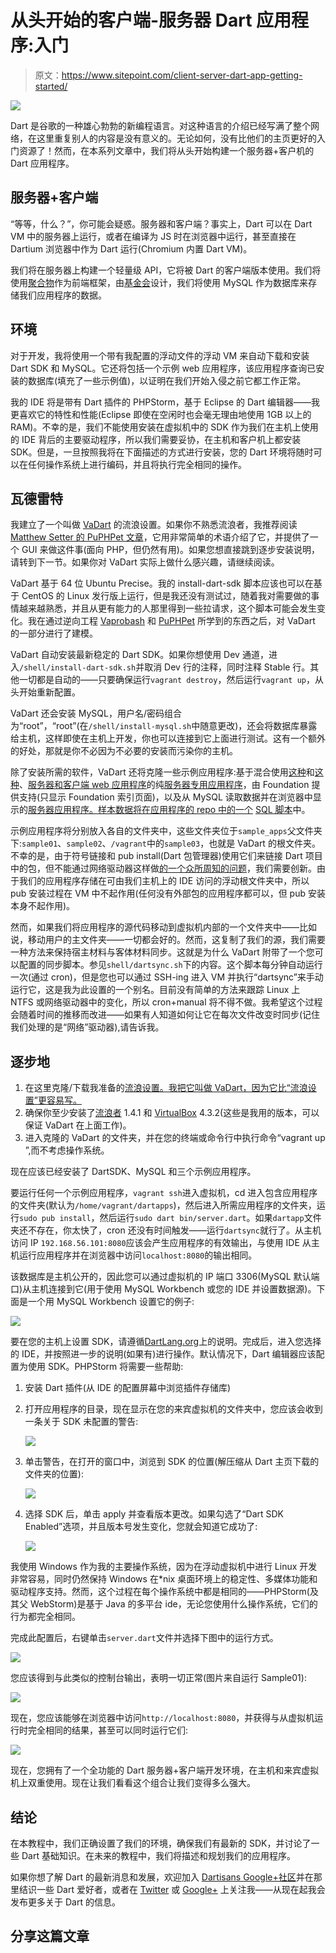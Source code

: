 # 从头开始的客户端-服务器 Dart 应用程序:入门

> 原文：<https://www.sitepoint.com/client-server-dart-app-getting-started/>

![](img/4a07dd0727430ae454abe8acfb5a7828.png)

Dart 是谷歌的一种雄心勃勃的新编程语言。对这种语言的介绍已经写满了整个网络，在这里重复别人的内容是没有意义的。无论如何，没有比他们的主页更好的入门资源了！然而，在本系列文章中，我们将从头开始构建一个服务器+客户机的 Dart 应用程序。

## 服务器+客户端

“等等，什么？”，你可能会疑惑。服务器和客户端？事实上，Dart 可以在 Dart VM 中的服务器上运行，或者在编译为 JS 时在浏览器中运行，甚至直接在 Dartium 浏览器中作为 Dart 运行(Chromium 内置 Dart VM)。

我们将在服务器上构建一个轻量级 API，它将被 Dart 的客户端版本使用。我们将使用[聚合物](https://www.dartlang.org/polymer-dart/)作为前端框架，由[基金会](http://foundation.zurb.com/)设计，我们将使用 MySQL 作为数据库来存储我们应用程序的数据。

## 环境

对于开发，我将使用一个带有我配置的浮动文件的浮动 VM 来自动下载和安装 Dart SDK 和 MySQL。它还将包括一个示例 web 应用程序，该应用程序查询已安装的数据库(填充了一些示例值)，以证明在我们开始入侵之前它都工作正常。

我的 IDE 将是带有 Dart 插件的 PHPStorm，基于 Eclipse 的 Dart 编辑器——我更喜欢它的特性和性能(Eclipse 即使在空闲时也会毫无理由地使用 1GB 以上的 RAM)。不幸的是，我们不能使用安装在虚拟机中的 SDK 作为我们在主机上使用的 IDE 背后的主要驱动程序，所以我们需要妥协，在主机和客户机上都安装 SDK。但是，一旦按照我将在下面描述的方式进行安装，您的 Dart 环境将随时可以在任何操作系统上进行编码，并且将执行完全相同的操作。

## 瓦德雷特

我建立了一个叫做 [VaDart](http://github.com/Swader/VaDart) 的流浪设置。如果你不熟悉流浪者，我推荐阅读 [Matthew Setter 的 PuPHPet 文章](https://www.sitepoint.com/build-virtual-machines-easily-puphpet/)，它用非常简单的术语介绍了它，并提供了一个 GUI 来做这件事(面向 PHP，但仍然有用)。如果您想直接跳到逐步安装说明，请转到下一节。如果你对 VaDart 实际上做什么感兴趣，请继续阅读。

VaDart 基于 64 位 Ubuntu Precise。我的 install-dart-sdk 脚本应该也可以在基于 CentOS 的 Linux 发行版上运行，但是我还没有测试过，随着我对需要做的事情越来越熟悉，并且从更有能力的人那里得到一些拉请求，这个脚本可能会发生变化。我在通过逆向工程 [Vaprobash](https://github.com/fideloper/Vaprobash) 和 [PuPHPet](http://puphpet.com) 所学到的东西之后，对 VaDart 的一部分进行了建模。

VaDart 自动安装最新稳定的 Dart SDK。如果你想使用 Dev 通道，进入`/shell/install-dart-sdk.sh`并取消 Dev 行的注释，同时注释 Stable 行。其他一切都是自动的——只要确保运行`vagrant destroy`，然后运行`vagrant up`，从头开始重新配置。

VaDart 还会安装 MySQL，用户名/密码组合为“root”，“root”(在`/shell/install-mysql.sh`中随意更改)，还会将数据库暴露给主机，这样即使在主机上开发，你也可以连接到它上面进行测试。这有一个额外的好处，那就是你不必因为不必要的安装而污染你的主机。

除了安装所需的软件，VaDart 还将克隆一些示例应用程序:基于混合使用[这种](https://www.dartlang.org/dart-by-example/#http-server)和[这种](http://blog.sethladd.com/2013/09/forms-http-servers-and-polymer-with-dart.html)、[服务器和客户端 web 应用程序](https://github.com/Swader/dart_sample_02)的纯[服务器专用应用程序](https://github.com/Swader/dart_sample_01)，由 Foundation 提供支持(只显示 Foundation 索引页面)，以及从 MySQL 读取数据并在浏览器中显示的[服务器应用程序。样本数据将在应用程序的 repo 中的一个](https://github.com/Swader/dart_sample_03) [SQL 脚本](https://github.com/Swader/dart_sample_03/blob/master/bin/data/startup.sql)中。

示例应用程序将分别放入各自的文件夹中，这些文件夹位于`sample_apps`父文件夹下:`sample01`、`sample02`、`/vagrant`中的`sample03`，也就是 VaDart 的根文件夹。不幸的是，由于符号链接和 pub install(Dart 包管理器)使用它们来链接 Dart 项目中的包，但不能通过网络驱动器这样做[的一个众所周知的问题](https://groups.google.com/a/dartlang.org/forum/#!topic/misc/JqKdsm5Xwqk)，我们需要创新。由于我们的应用程序存储在可由我们主机上的 IDE 访问的浮动根文件夹中，所以 pub 安装过程在 VM 中不起作用(任何没有外部包的应用程序都可以，但 pub 安装本身不起作用)。

然而，如果我们将应用程序的源代码移动到虚拟机内部的一个文件夹中——比如说，移动用户的主文件夹——一切都会好的。然而，这复制了我们的源，我们需要一种方法来保持宿主材料与客体材料同步。这就是为什么 VaDart 附带了一个您可以配置的同步脚本。参见`shell/dartsync.sh`下的内容。这个脚本每分钟自动运行一次(通过 cron)，但是您也可以通过 SSH-ing 进入 VM 并执行“dartsync”来手动运行它，这是我为此设置的一个别名。目前没有简单的方法来跟踪 Linux 上 NTFS 或网络驱动器中的变化，所以 cron+manual 将不得不做。我希望这个过程会随着时间的推移而改进——如果有人知道如何让它在每次文件改变时同步(记住我们处理的是“网络”驱动器),请告诉我。

## 逐步地

1.  在这里克隆/下载我准备的[流浪设置。我把它叫做 VaDart，因为它比“流浪设置”更容易写。](http://github.com/Swader/VaDart)
2.  确保你至少安装了[流浪者](http://vagrantup.com) 1.4.1 和 [VirtualBox](https://www.virtualbox.org/%E2%80%8E) 4.3.2(这些是我用的版本，可以保证 VaDart 在上面工作)。
3.  进入克隆的 VaDart 的文件夹，并在您的终端或命令行中执行命令“vagrant up ”,而不考虑操作系统。

现在应该已经安装了 DartSDK、MySQL 和三个示例应用程序。

要运行任何一个示例应用程序，`vagrant ssh`进入虚拟机，cd 进入包含应用程序的文件夹(默认为`/home/vagrant/dartapps`)，然后进入所需应用程序的文件夹，运行`sudo pub install`，然后运行`sudo dart bin/server.dart`。如果`dartapp`文件夹还不存在，你太快了，cron 还没有时间触发——运行`dartsync`就行了。从主机访问 IP `192.168.56.101:8080`应该会产生应用程序的有效输出，与使用 IDE 从主机运行应用程序并在浏览器中访问`localhost:8080`的输出相同。

该数据库是主机公开的，因此您可以通过虚拟机的 IP 端口 3306(MySQL 默认端口)从主机连接到它(用于使用 MySQL Workbench 或您的 IDE 并设置数据源)。下面是一个用 MySQL Workbench 设置它的例子:

![](img/1c48db4bd40ee7c683676f0715f50968.png)

要在您的主机上设置 SDK，请遵循[DartLang.org](http://dartlang.org)上的说明。完成后，进入您选择的 IDE，并按照进一步的说明(如果有)进行操作。默认情况下，Dart 编辑器应该配置为使用 SDK。PHPStorm 将需要一些帮助:

1.  安装 Dart 插件(从 IDE 的配置屏幕中浏览插件存储库)
2.  打开应用程序的目录，现在显示在您的来宾虚拟机的文件夹中，您应该会收到一条关于 SDK 未配置的警告:

    ![](img/866e8fe5fb5e0d8346dfb8dcb0bf0ce6.png)

3.  单击警告，在打开的窗口中，浏览到 SDK 的位置(解压缩从 Dart 主页下载的文件夹的位置):

    ![](img/7d43d7b49355003c39c891c348d6044c.png)

4.  选择 SDK 后，单击 apply 并查看版本更改。如果勾选了“Dart SDK Enabled”选项，并且版本号发生变化，您就会知道它成功了:

    ![](img/c3e5d062ae151b79c20b3ad22814ef1c.png)

我使用 Windows 作为我的主要操作系统，因为在浮动虚拟机中进行 Linux 开发非常容易，同时仍然保持 Windows 在*nix 桌面环境上的稳定性、多媒体功能和驱动程序支持。然而，这个过程在每个操作系统中都是相同的——PHPStorm(及其父 WebStorm)是基于 Java 的多平台 ide，无论您使用什么操作系统，它们的行为都完全相同。

完成此配置后，右键单击`server.dart`文件并选择下图中的运行方式。

![](img/5724e83719d06f2ebbefc7362e5b5a39.png)

您应该得到与此类似的控制台输出，表明一切正常(图片来自运行 Sample01):

![](img/dae09977cac3ec532a7aafdebcb407c2.png)

现在，您应该能够在浏览器中访问`http://localhost:8080`，并获得与从虚拟机运行时完全相同的结果，甚至可以同时运行它们:

![](img/734fe9c29536b00751c4d38233c943bc.png)

现在，您拥有了一个全功能的 Dart 服务器+客户端开发环境，在主机和来宾虚拟机上双重使用。现在让我们看看这个组合让我们变得多么强大。

## 结论

在本教程中，我们正确设置了我们的环境，确保我们有最新的 SDK，并讨论了一些 Dart 基础知识。在未来的教程中，我们将描述和规划我们的应用程序。

如果你想了解 Dart 的最新消息和发展，欢迎加入 [Dartisans Google+社区](https://plus.google.com/u/0/communities/114566943291919232850)并在那里结识一些 Dart 爱好者，或者在 [Twitter](http://twitter.com/bitfalls) 或 [Google+](http://google.com/+BrunoSkvorc) 上关注我——从现在起我会发布更多关于 Dart 的信息。

## 分享这篇文章